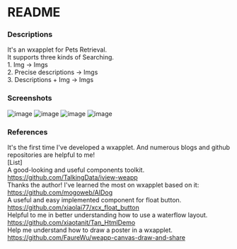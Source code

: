 # README

### Descriptions
It's an wxapplet for Pets Retrieval.  
It supports three kinds of Searching.   
    1. Img -> Imgs  
    2. Precise descriptions -> Imgs  
    3. Descriptions + Img -> Imgs 
     

### Screenshots
![image](https://github.com/FrozenIII/PetsRetrieval/new/master/wxapplet/images/first.jpg)
![image](https://github.com/FrozenIII/PetsRetrieval/new/master/wxapplet/images/second.jpg)
![image](https://github.com/FrozenIII/PetsRetrieval/new/master/wxapplet/images/third.jpg)
![image](https://github.com/FrozenIII/PetsRetrieval/new/master/wxapplet/images/fourth.jpg)



### References
It's the first time I've developed a wxapplet. And numerous blogs and github repositories are helpful to me!  
[List]  
A good-looking and useful components toolkit. https://github.com/TalkingData/iview-weapp   
Thanks the author! I've learned the most on wxapplet based on it: https://github.com/mogoweb/AIDog   
A useful and easy implemented component for float button. https://github.com/xiaolai77/xcx_float_button   
Helpful to me in better understanding how to use a waterflow layout. https://github.com/xiaotanit/Tan_HtmlDemo   
Help me understand how to draw a poster in a wxapplet. https://github.com/FaureWu/weapp-canvas-draw-and-share   
